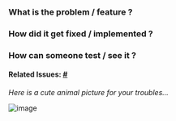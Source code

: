 ### What is the problem / feature ?


### How did it get fixed / implemented ?


### How can someone test / see it ?


#### Related Issues: [ #]()


*Here is a cute animal picture for your troubles...*

![image]()

